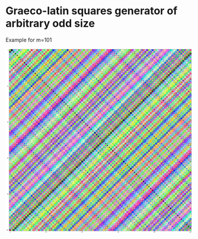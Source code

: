 # Graeco-latin squares generator of arbitrary odd size

Example for m=101

![Image description](https://raw.githubusercontent.com/ale93111/Graeco-latin-Squares/master/gl-square.jpg)
